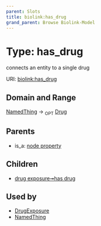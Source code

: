 ```yaml
---
parent: Slots
title: biolink:has_drug
grand_parent: Browse Biolink-Model
---
```


# Type: has_drug


connects an entity to a single drug

URI: [biolink:has_drug](https://w3id.org/biolink/vocab/has_drug)

## Domain and Range

[NamedThing](NamedThing.md) ->  <sub>OPT</sub> [Drug](Drug.md)

## Parents

 *  is_a: [node property](node_property.md)

## Children

 *  [drug exposure➞has drug](drug_exposure_has_drug.md)

## Used by

 * [DrugExposure](DrugExposure.md)
 * [NamedThing](NamedThing.md)
